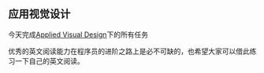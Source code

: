 ## 应用视觉设计

今天完成[Applied Visual Design](https://learn.freecodecamp.org/responsive-web-design/applied-visual-design)下的所有任务

优秀的英文阅读能力在程序员的进阶之路上是必不可缺的，也希望大家可以借此练习一下自己的英文阅读。